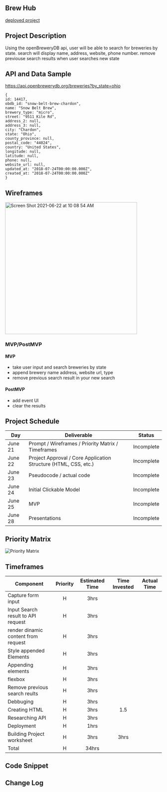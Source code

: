 ## Brew Hub

[deployed project](https://www.openbrewerydb.org/)

## Project Description

Using the openBreweryDB api, user will be able to search for breweries by state. search will display name, address, website, phone number. remove previouse search results when user searches new state

## API and Data Sample
https://api.openbrewerydb.org/breweries?by_state=ohio

```
{
id: 14417,
obdb_id: "snow-belt-brew-chardon",
name: "Snow Belt Brew",
brewery_type: "micro",
street: "9511 Kile Rd",
address_2: null,
address_3: null,
city: "Chardon",
state: "Ohio",
county_province: null,
postal_code: "44024",
country: "United States",
longitude: null,
latitude: null,
phone: null,
website_url: null,
updated_at: "2018-07-24T00:00:00.000Z",
created_at: "2018-07-24T00:00:00.000Z"
}
```


## Wireframes
<img width="424" alt="Screen Shot 2021-06-22 at 10 08 54 AM" src="https://user-images.githubusercontent.com/84546443/122939776-ebf57880-d341-11eb-8c3c-d759d5b7bfef.png">


### MVP/PostMVP

#### MVP 

- take user input and search breweries by state
- append brewery name address, website url, type
- remove previous search result in your new search

#### PostMVP  

- add event UI
- clear the results

## Project Schedule


|  Day | Deliverable | Status
|---|---| ---|
|June 21| Prompt / Wireframes / Priority Matrix / Timeframes | Incomplete
|June 22| Project Approval / Core Application Structure (HTML, CSS, etc.) | Incomplete
|June 23| Pseudocode / actual code | Incomplete
|June 24| Initial Clickable Model  | Incomplete
|June 25| MVP | Incomplete
|June 28| Presentations | Incomplete

## Priority Matrix
![Priority Matrix](https://user-images.githubusercontent.com/84546443/122939975-121b1880-d342-11eb-9c75-0c4c8212adfa.png)


## Timeframes

| Component | Priority | Estimated Time | Time Invested | Actual Time |
| --- | :---: |  :---: | :---: | :---: |
| Capture form input | H | 3hrs |  | |
| Input Search result to API request | H | 3hrs|  |  |
| render dinamic content from request | H | 3hrs |  |  |
| Style appended Elements | H | 3hrs |  |  |
| Appending elements | H | 3hrs |
| flexbox | H | 3hrs |  |   |
| Remove previous search reults | H | 3hrs |  |   |
| Debbuging | H | 3hrs |  |  |
| Creating HTML | H | 3hrs | 1.5 |  |
| Researching API | H | 3hrs |  |  |
| Deployment | H | 1hrs |  |  |
| Building Project worksheet | H | 3hrs | 3hrs |  |
| Total | H | 34hrs|  |  |

## Code Snippet



## Change Log
